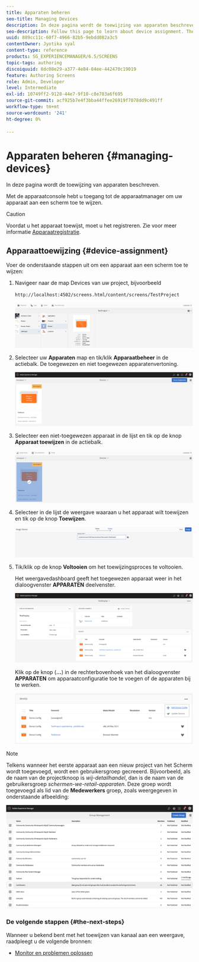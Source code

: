 ```yaml
---
title: Apparaten beheren
seo-title: Managing Devices
description: In deze pagina wordt de toewijzing van apparaten beschreven.
seo-description: Follow this page to learn about device assignment. The Devices console allows you to access the device manager to assign your device to a display.
uuid: 889cc11c-60f7-4966-82b5-9ebdd082a3c5
contentOwner: Jyotika syal
content-type: reference
products: SG_EXPERIENCEMANAGER/6.5/SCREENS
topic-tags: authoring
discoiquuid: 8dc08e29-a377-4e84-84ee-442470c19019
feature: Authoring Screens
role: Admin, Developer
level: Intermediate
exl-id: 10749ff2-9128-44e7-9f10-c8e783a6f695
source-git-commit: acf925b7e4f3bba44ffee26919f7078dd9c491ff
workflow-type: tm+mt
source-wordcount: '241'
ht-degree: 0%

---
```


# Apparaten beheren {#managing-devices}

In deze pagina wordt de toewijzing van apparaten beschreven.

Met de apparaatconsole hebt u toegang tot de apparaatmanager om uw apparaat aan een scherm toe te wijzen.

>[!CAUTION]
>
>Voordat u het apparaat toewijst, moet u het registreren. Zie voor meer informatie [Apparaatregistratie](device-registration.md).

## Apparaattoewijzing {#device-assignment}

Voer de onderstaande stappen uit om een apparaat aan een scherm toe te wijzen:

1. Navigeer naar de map Devices van uw project, bijvoorbeeld

   `http://localhost:4502/screens.html/content/screens/TestProject`

   ![chlimage_1-32](assets/chlimage_1-32.png)

1. Selecteer uw **Apparaten** map en tik/klik **Apparaatbeheer** in de actiebalk. De toegewezen en niet toegewezen apparatenvertoning.

   ![chlimage_1-33](assets/chlimage_1-33.png)

1. Selecteer een niet-toegewezen apparaat in de lijst en tik op de knop **Apparaat toewijzen** in de actiebalk.

   ![chlimage_1-34](assets/chlimage_1-34.png)

1. Selecteer in de lijst de weergave waaraan u het apparaat wilt toewijzen en tik op de knop **Toewijzen**.

   ![chlimage_1-35](assets/chlimage_1-35.png)

1. Tik/klik op de knop **Voltooien** om het toewijzingsproces te voltooien.


   Het weergavedashboard geeft het toegewezen apparaat weer in het dialoogvenster **APPARATEN** deelvenster.

   ![chlimage_1-37](assets/chlimage_1-37.png)

   Klik op de knop (**...**) in de rechterbovenhoek van het dialoogvenster **APPARATEN** om apparaatconfiguratie toe te voegen of de apparaten bij te werken.

   ![chlimage_1-38](assets/chlimage_1-38.png)

>[!NOTE]
>
>Telkens wanneer het eerste apparaat aan een nieuw project van het Scherm wordt toegevoegd, wordt een gebruikersgroep gecreeerd.
>Bijvoorbeeld, als de naam van de projectknoop is *wij-detailhandel*, dan is de naam van de gebruikersgroep *schermen-we-retail-apparaten*.
>Deze groep wordt toegevoegd als lid van de **Medewerkers** groep, zoals weergegeven in onderstaande afbeelding:

![chlimage_1-39](assets/chlimage_1-39.png)

### De volgende stappen {#the-next-steps}

Wanneer u bekend bent met het toewijzen van kanaal aan een weergave, raadpleegt u de volgende bronnen:

* [Monitor en problemen oplossen](monitoring-screens.md)
